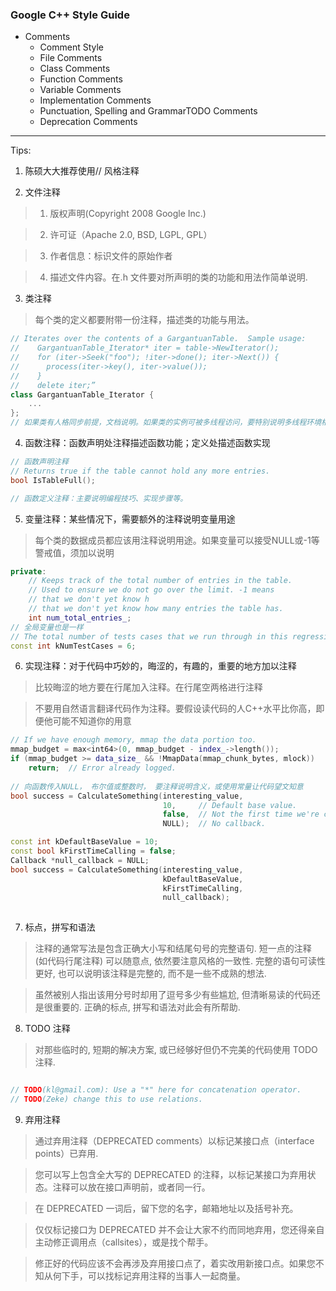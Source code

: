 ### Google C++ Style Guide

- Comments
    - Comment Style
    - File Comments
    - Class Comments
    - Function Comments
    - Variable Comments
    - Implementation Comments
    - Punctuation, Spelling and GrammarTODO Comments
    - Deprecation Comments
----
Tips:
1. 陈硕大大推荐使用// 风格注释

2. 文件注释

> 1. 版权声明(Copyright 2008 Google Inc.)

> 2. 许可证（Apache 2.0, BSD, LGPL, GPL）

> 3. 作者信息：标识文件的原始作者

> 4. 描述文件内容。在.h 文件要对所声明的类的功能和用法作简单说明.

3. 类注释

> 每个类的定义都要附带一份注释，描述类的功能与用法。

```cpp
// Iterates over the contents of a GargantuanTable.  Sample usage:
//    GargantuanTable_Iterator* iter = table->NewIterator();
//    for (iter->Seek("foo"); !iter->done(); iter->Next()) {
//      process(iter->key(), iter->value());
//    }
//    delete iter;”
class GargantuanTable_Iterator {
    ...
};
// 如果类有人格同步前提，文档说明。如果类的实例可被多线程访问，要特别说明多线程环境相关的规则和常量使用。
```

4. 函数注释：函数声明处注释描述函数功能；定义处描述函数实现

```cpp
// 函数声明注释
// Returns true if the table cannot hold any more entries.
bool IsTableFull();

// 函数定义注释：主要说明编程技巧、实现步骤等。
```

5. 变量注释：某些情况下，需要额外的注释说明变量用途

> 每个类的数据成员都应该用注释说明用途。如果变量可以接受NULL或-1等警戒值，须加以说明

```cpp
private:
    // Keeps track of the total number of entries in the table.
    // Used to ensure we do not go over the limit. -1 means
    // that we don't yet know h
    // that we don't yet know how many entries the table has.
    int num_total_entries_;
// 全局变量也是一样
// The total number of tests cases that we run through in this regression test.
const int kNumTestCases = 6;
```

6. 实现注释：对于代码中巧妙的，晦涩的，有趣的，重要的地方加以注释

> 比较晦涩的地方要在行尾加入注释。在行尾空两格进行注释

> 不要用自然语言翻译代码作为注释。要假设读代码的人C++水平比你高，即便他可能不知道你的用意

```cpp
// If we have enough memory, mmap the data portion too.
mmap_budget = max<int64>(0, mmap_budget - index_->length());
if (mmap_budget >= data_size_ && !MmapData(mmap_chunk_bytes, mlock))
    return;  // Error already logged.
    
// 向函数传入NULL， 布尔值或整数时， 要注释说明含义，或使用常量让代码望文知意
bool success = CalculateSomething(interesting_value,
                                  10,     // Default base value.
                                  false,  // Not the first time we're calling this.
                                  NULL);  // No callback.

const int kDefaultBaseValue = 10;
const bool kFirstTimeCalling = false;
Callback *null_callback = NULL;
bool success = CalculateSomething(interesting_value,
                                  kDefaultBaseValue,
                                  kFirstTimeCalling,
                                  null_callback);
                                  
```

7. 标点，拼写和语法

> 注释的通常写法是包含正确大小写和结尾句号的完整语句. 短一点的注释 (如代码行尾注释) 可以随意点, 依然要注意风格的一致性. 完整的语句可读性更好, 也可以说明该注释是完整的, 而不是一些不成熟的想法.

> 虽然被别人指出该用分号时却用了逗号多少有些尴尬, 但清晰易读的代码还是很重要的. 正确的标点, 拼写和语法对此会有所帮助.

8. TODO 注释

> 对那些临时的, 短期的解决方案, 或已经够好但仍不完美的代码使用 TODO 注释.

```cpp

// TODO(kl@gmail.com): Use a "*" here for concatenation operator.
// TODO(Zeke) change this to use relations.

```
9. 弃用注释

> 通过弃用注释（DEPRECATED comments）以标记某接口点（interface points）已弃用.

> 您可以写上包含全大写的 DEPRECATED 的注释，以标记某接口为弃用状态。注释可以放在接口声明前，或者同一行。

> 在 DEPRECATED 一词后，留下您的名字，邮箱地址以及括号补充。

> 仅仅标记接口为 DEPRECATED     并不会让大家不约而同地弃用，您还得亲自主动修正调用点（callsites），或是找个帮手。

> 修正好的代码应该不会再涉及弃用接口点了，着实改用新接口点。如果您不知从何下手，可以找标记弃用注释的当事人一起商量。